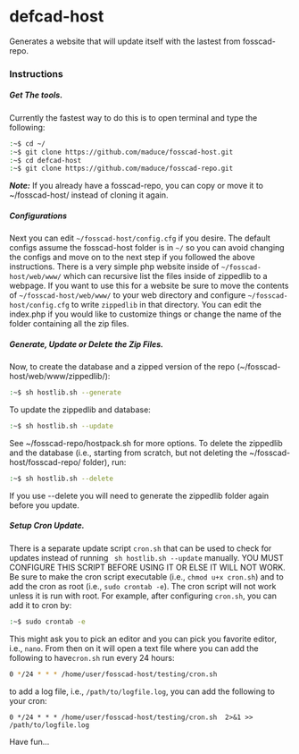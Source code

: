 defcad-host
===========

Generates a website that will update itself with the lastest from fosscad-repo.

### Instructions

##### Get The tools.

Currently the fastest way to do this is to open terminal and type the following:

```bash
:~$ cd ~/
:~$ git clone https://github.com/maduce/fosscad-host.git
:~$ cd defcad-host
:~$ git clone https://github.com/maduce/fosscad-repo.git
```

***Note:*** If you already have a fosscad-repo, you can copy or move it to ~/fosscad-host/ instead of cloning it again.

##### Configurations

Next you can edit ```~/fosscad-host/config.cfg``` if you desire.  The default configs assume the fosscad-host folder is in ```~/``` so you can avoid changing the configs and move on to the next step if you followed the above instructions.  There is a very simple php website inside of ```~/fosscad-host/web/www/``` which can recursive list the files inside of zippedlib to a webpage.  If you want to use this for a website be sure to move the contents of ```~/fosscad-host/web/www/``` to your web directory and configure ```~/fosscad-host/config.cfg``` to write ```zippedlib``` in that directory.  You can edit the index.php if you would like to customize things or change the name of the folder containing all the zip files. 

##### Generate, Update or Delete the Zip Files.

Now, to create the database and a zipped version of the repo (~/fosscad-host/web/www/zippedlib/):
```bash
:~$ sh hostlib.sh --generate 
```
To update the zippedlib and database:
```bash
:~$ sh hostlib.sh --update
```
See ~/fosscad-repo/hostpack.sh for more options.  To delete the zippedlib and the database (i.e., starting from scratch, but not deleting the ~/fosscad-host/fosscad-repo/ folder), run: 
```bash
:~$ sh hostlib.sh --delete
```
If you use --delete you will need to generate the zippedlib folder again before you update.

##### Setup Cron Update.

There is a separate update script ```cron.sh``` that can be used to check for updates instead of running ``` sh hostlib.sh --update``` manually. YOU MUST CONFIGURE THIS SCRIPT BEFORE USING IT OR ELSE IT WILL NOT WORK.  Be sure to make the cron script executable (i.e., ```chmod u+x cron.sh```) and to add the cron as root (i.e., ```sudo crontab -e```).  The cron script will not work unless it is run with root. For example, after configuring ```cron.sh```, you can add it to cron by:

```bash
:~$ sudo crontab -e
```
This might ask you to pick an editor and you can pick you favorite editor, i.e., ```nano```. From then on it will open a text file where you can add the following to have```cron.sh``` run every 24 hours:

```bash
0 */24 * * * /home/user/fosscad-host/testing/cron.sh
```
to add a log file, i.e., ```/path/to/logfile.log```, you can add the following to your cron:

```0 */24 * * * /home/user/fosscad-host/testing/cron.sh  2>&1 >> /path/to/logfile.log```

Have fun...
